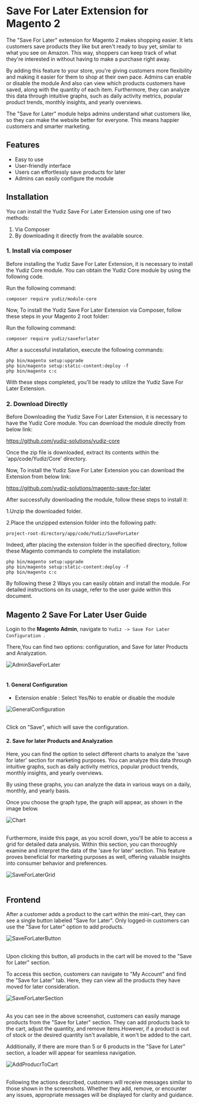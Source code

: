 # Save For Later Extension for Magento 2

The "Save For Later" extension for Magento 2 makes shopping easier. It lets customers save products they like but aren't ready to buy yet, similar to what you see on Amazon. This way, shoppers can keep track of what they're interested in without having to make a purchase right away.

By adding this feature to your store, you're giving customers more flexibility and making it easier for them to shop at their own pace. Admins can enable or disable the module And also can view which products customers have saved, along with the quantity of each item. Furthermore, they can analyze this data through intuitive graphs, such as daily activity metrics, popular product trends, monthly insights, and yearly overviews.

The "Save for Later" module helps admins understand what customers like, so they can make the website better for everyone. This means happier customers and smarter marketing.

## Features

- Easy to use
- User-friendly interface
- Users can effortlessly save products for later
- Admins can easily configure the module

## Installation

You can install the Yudiz Save For Later Extension using one of two methods:
 1. Via Composer 
 2. By downloading it directly from the available source.
 
### 1. Install via composer

Before installing the Yudiz Save For Later Extension, it is necessary to install the Yudiz Core module. You can obtain the Yudiz Core module by using the following code.

Run the following command:
```shell
composer require yudiz/module-core
```
Now, To install the Yudiz Save For Later Extension via Composer, follow these steps in  your Magento 2 root folder:

Run the following command:
```shell
composer require yudiz/saveforlater
```
After a successful installation, execute the following commands:

```shell
php bin/magento setup:upgrade
php bin/magento setup:static-content:deploy -f
php bin/magento c:c
```

With these steps completed, you'll be ready to utilize the Yudiz Save For Later Extension.

### 2. Download Directly

Before Downloading the Yudiz Save For Later Extension, it is necessary to have the Yudiz Core module. You can download the module directly from below link:

https://github.com/yudiz-solutions/yudiz-core

Once the zip file is downloaded, extract its contents within the 'app/code/Yudiz/Core' directory.

Now, To install the Yudiz Save For Later Extension you can download the Extension from below link:

https://github.com/yudiz-solutions/magento-save-for-later

After successfully downloading the module, follow these steps to install it:

1.Unzip the downloaded folder.

2.Place the unzipped extension folder into the following path:

```shell
project-root-directory/app/code/Yudiz/SaveForLater
```

Indeed, after placing the extension folder in the specified directory, follow these Magento commands to complete the installation:
```shell
php bin/magento setup:upgrade
php bin/magento setup:static-content:deploy -f
php bin/magento c:c
```

By following these 2 Ways you can easily obtain and install the module. For detailed instructions on its usage, refer to the user guide within this document.

## Magento 2 Save For Later User Guide

Login to the **Magento Admin**, navigate to `Yudiz -> Save For Later Configuration `.

There,You can find two options: configuration, and Save for later Products and Analyzation.

<div>
    <img src="./ReadmeImages/AdminSaveForLater.png" alt="AdminSaveForLater">
</div><br/>

#### 1. General Configuration 

- Extension enable : Select Yes/No to enable or disable the module

<div>
    <img src="./ReadmeImages/GeneralConfiguration.png" alt="GeneralConfiguration">
</div><br/>

Click on "Save", which will save the configuration.

#### 2. Save for later Products and Analyzation 

Here, you can find the option to select different charts to analyze the 'save for later' section for marketing purposes. You can analyze this data through intuitive graphs, such as daily activity metrics, popular product trends, monthly insights, and yearly overviews.

By using these graphs, you can analyze the data in various ways on a daily, monthly, and yearly basis.

Once you choose the graph type, the graph will appear, as shown in the image below.
<div>
    <img src="./ReadmeImages/Chart.png" alt="Chart">
</div><br/>

Furthermore, inside this page, as you scroll down, you'll be able to access a grid for detailed data analysis. Within this section, you can thoroughly examine and interpret the data of the 'save for later' section. This feature proves beneficial for marketing purposes as well, offering valuable insights into consumer behavior and preferences.

<div>
    <img src="./ReadmeImages/SaveForLaterGrid.png" alt="SaveForLaterGrid">
</div><br/>


## Frontend 

After a customer adds a product to the cart within the mini-cart, they can see a single button labeled "Save for Later".
Only logged-in customers can use the "Save for Later" option to add products.

<div>
    <img src="./ReadmeImages/SaveForLaterButton.png" alt="SaveForLaterButton">
</div><br/>

Upon clicking this button, all products in the cart will be moved to the "Save for Later" section. 

To access this section, customers can navigate to "My Account" and find the "Save for Later" tab. Here, they can view all the products they have moved for later consideration.

<div>
    <img src="./ReadmeImages/SaveForLaterSection.png" alt="SaveForLaterSection">
</div><br/>


As you can see in the above screenshot, customers can easily manage products from the "Save for Later" section. They can add products back to the cart, adjust the quantity, and remove items.However, if a product is out of stock or the desired quantity isn't available, it won't be added to the cart.

 Additionally, if there are more than 5 or 6 products in the "Save for Later" section, a loader will appear for seamless navigation.

<div>
    <img src="./ReadmeImages/AddProducrToCart.png" alt="AddProducrToCart">
</div><br/>

Following the actions described, customers will receive messages similar to those shown in the screenshots. Whether they add, remove, or encounter any issues, appropriate messages will be displayed for clarity and guidance.





